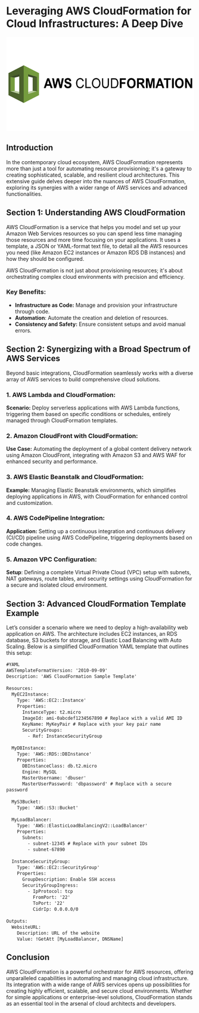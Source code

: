 # Leveraging AWS CloudFormation for Cloud Infrastructures: A Deep Dive
![Alt text](cloudformation-aws-logo.png)
## Introduction

In the contemporary cloud ecosystem, AWS CloudFormation represents more than just a tool for automating resource provisioning; it's a gateway to creating sophisticated, scalable, and resilient cloud architectures. This extensive guide delves deeper into the nuances of AWS CloudFormation, exploring its synergies with a wider range of AWS services and advanced functionalities.

## Section 1: Understanding AWS CloudFormation

AWS CloudFormation is a service that helps you model and set up your Amazon Web Services resources so you can spend less time managing those resources and more time focusing on your applications. It uses a template, a JSON or YAML-format text file, to detail all the AWS resources you need (like Amazon EC2 instances or Amazon RDS DB instances) and how they should be configured.

AWS CloudFormation is not just about provisioning resources; it's about orchestrating complex cloud environments with precision and efficiency.

### Key Benefits:
* **Infrastructure as Code:** Manage and provision your infrastructure through code.
* **Automation**: Automate the creation and deletion of resources.
* **Consistency and Safety:** Ensure consistent setups and avoid manual errors.

## Section 2: Synergizing with a Broad Spectrum of AWS Services

Beyond basic integrations, CloudFormation seamlessly works with a diverse array of AWS services to build comprehensive cloud solutions.

### 1. AWS Lambda and CloudFormation:

**Scenario:** Deploy serverless applications with AWS Lambda functions, triggering them based on specific conditions or schedules, entirely managed through CloudFormation templates.

### 2. Amazon CloudFront with CloudFormation:

**Use Case:** Automating the deployment of a global content delivery network using Amazon CloudFront, integrating with Amazon S3 and AWS WAF for enhanced security and performance.

### 3. AWS Elastic Beanstalk and CloudFormation:

**Example:** Managing Elastic Beanstalk environments, which simplifies deploying applications in AWS, with CloudFormation for enhanced control and customization.

### 4. AWS CodePipeline Integration:

**Application:** Setting up a continuous integration and continuous delivery (CI/CD) pipeline using AWS CodePipeline, triggering deployments based on code changes.

### 5. Amazon VPC Configuration:

**Setup**: Defining a complete Virtual Private Cloud (VPC) setup with subnets, NAT gateways, route tables, and security settings using CloudFormation for a secure and isolated cloud environment.

## Section 3: Advanced CloudFormation Template Example

Let’s consider a scenario where we need to deploy a high-availability web application on AWS. The architecture includes EC2 instances, an RDS database, S3 buckets for storage, and Elastic Load Balancing with Auto Scaling. Below is a simplified CloudFormation YAML template that outlines this setup:

```
#YAML
AWSTemplateFormatVersion: '2010-09-09'
Description: 'AWS CloudFormation Sample Template'

Resources:
  MyEC2Instance:
    Type: 'AWS::EC2::Instance'
    Properties:
      InstanceType: t2.micro
      ImageId: ami-0abcdef1234567890 # Replace with a valid AMI ID
      KeyName: MyKeyPair # Replace with your key pair name
      SecurityGroups:
        - Ref: InstanceSecurityGroup

  MyDBInstance:
    Type: 'AWS::RDS::DBInstance'
    Properties:
      DBInstanceClass: db.t2.micro
      Engine: MySQL
      MasterUsername: 'dbuser'
      MasterUserPassword: 'dbpassword' # Replace with a secure password

  MyS3Bucket:
    Type: 'AWS::S3::Bucket'

  MyLoadBalancer:
    Type: 'AWS::ElasticLoadBalancingV2::LoadBalancer'
    Properties:
      Subnets:
        - subnet-12345 # Replace with your subnet IDs
        - subnet-67890

  InstanceSecurityGroup:
    Type: 'AWS::EC2::SecurityGroup'
    Properties:
      GroupDescription: Enable SSH access
      SecurityGroupIngress:
        - IpProtocol: tcp
          FromPort: '22'
          ToPort: '22'
          CidrIp: 0.0.0.0/0

Outputs:
  WebsiteURL:
    Description: URL of the website
    Value: !GetAtt [MyLoadBalancer, DNSName]

```
## Conclusion

AWS CloudFormation is a powerful orchestrator for AWS resources, offering unparalleled capabilities in automating and managing cloud infrastructure. Its integration with a wide range of AWS services opens up possibilities for creating highly efficient, scalable, and secure cloud environments. Whether for simple applications or enterprise-level solutions, CloudFormation stands as an essential tool in the arsenal of cloud architects and developers.

